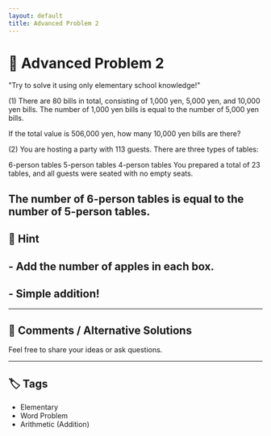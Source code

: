 ```yaml
---
layout: default
title: Advanced Problem 2
---
```


# 🧮 Advanced Problem 2

"Try to solve it using only elementary school knowledge!"

(1)
There are 80 bills in total, consisting of 1,000 yen, 5,000 yen, and 10,000 yen bills.
The number of 1,000 yen bills is equal to the number of 5,000 yen bills.

If the total value is 506,000 yen,
how many 10,000 yen bills are there?


(2)
You are hosting a party with 113 guests.
There are three types of tables:

6-person tables
5-person tables
4-person tables
You prepared a total of 23 tables, and all guests were seated with no empty seats.

The number of 6-person tables is equal to the number of 5-person tables.
---

## 📝 Hint

## - Add the number of apples in each box.
## - Simple addition!

---

## 💬 Comments / Alternative Solutions

Feel free to share your ideas or ask questions.

---

## 🏷 Tags

- Elementary 
- Word Problem  
- Arithmetic (Addition)
